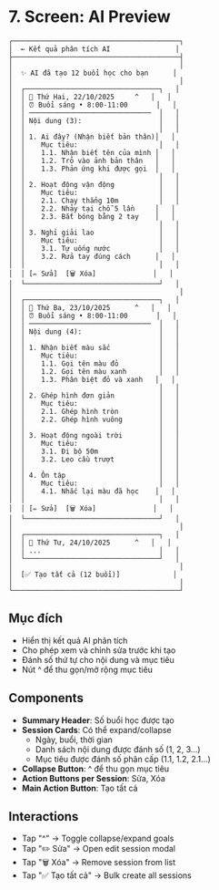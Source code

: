 # 7. Screen: AI Preview

```
┌─────────────────────────────────────────┐
│  ← Kết quả phân tích AI                │
├─────────────────────────────────────────┤
│                                         │
│  ✨ AI đã tạo 12 buổi học cho bạn      │
│                                         │
│  ┌─────────────────────────────────┐   │
│  │ 📅 Thứ Hai, 22/10/2025     ^   │   │
│  │ ⏰ Buổi sáng • 8:00-11:00       │   │
│  │ ──────────────────────────────  │   │
│  │ Nội dung (3):                   │   │
│  │                                 │   │
│  │ 1. Ai đây? (Nhận biết bản thân)│   │
│  │    Mục tiêu:                    │   │
│  │    1.1. Nhận biết tên của mình │   │
│  │    1.2. Trỏ vào ảnh bản thân   │   │
│  │    1.3. Phản ứng khi được gọi  │   │
│  │                                 │   │
│  │ 2. Hoạt động vận động           │   │
│  │    Mục tiêu:                    │   │
│  │    2.1. Chạy thẳng 10m          │   │
│  │    2.2. Nhảy tại chỗ 5 lần     │   │
│  │    2.3. Bắt bóng bằng 2 tay    │   │
│  │                                 │   │
│  │ 3. Nghỉ giải lao                │   │
│  │    Mục tiêu:                    │   │
│  │    3.1. Tự uống nước            │   │
│  │    3.2. Rửa tay đúng cách      │   │
│  │                                 │   │
│  │ [✏️ Sửa]  [🗑️ Xóa]              │   │
│  └─────────────────────────────────┘   │
│                                         │
│  ┌─────────────────────────────────┐   │
│  │ 📅 Thứ Ba, 23/10/2025      ^   │   │
│  │ ⏰ Buổi sáng • 8:00-11:00       │   │
│  │ ──────────────────────────────  │   │
│  │ Nội dung (4):                   │   │
│  │                                 │   │
│  │ 1. Nhận biết màu sắc            │   │
│  │    Mục tiêu:                    │   │
│  │    1.1. Gọi tên màu đỏ          │   │
│  │    1.2. Gọi tên màu xanh        │   │
│  │    1.3. Phân biệt đỏ và xanh   │   │
│  │                                 │   │
│  │ 2. Ghép hình đơn giản           │   │
│  │    Mục tiêu:                    │   │
│  │    2.1. Ghép hình tròn          │   │
│  │    2.2. Ghép hình vuông         │   │
│  │                                 │   │
│  │ 3. Hoạt động ngoài trời         │   │
│  │    Mục tiêu:                    │   │
│  │    3.1. Đi bộ 50m               │   │
│  │    3.2. Leo cầu trượt           │   │
│  │                                 │   │
│  │ 4. Ôn tập                       │   │
│  │    Mục tiêu:                    │   │
│  │    4.1. Nhắc lại màu đã học    │   │
│  │                                 │   │
│  │ [✏️ Sửa]  [🗑️ Xóa]              │   │
│  └─────────────────────────────────┘   │
│                                         │
│  ┌─────────────────────────────────┐   │
│  │ 📅 Thứ Tư, 24/10/2025      ^   │   │
│  │ ...                             │   │
│  └─────────────────────────────────┘   │
│                                         │
│  [✅ Tạo tất cả (12 buổi)]             │
│                                         │
└─────────────────────────────────────────┘
```

## Mục đích

- Hiển thị kết quả AI phân tích
- Cho phép xem và chỉnh sửa trước khi tạo
- Đánh số thứ tự cho nội dung và mục tiêu
- Nút ^ để thu gọn/mở rộng mục tiêu

## Components

- **Summary Header**: Số buổi học được tạo
- **Session Cards**: Có thể expand/collapse
  - Ngày, buổi, thời gian
  - Danh sách nội dung được đánh số (1, 2, 3...)
  - Mục tiêu được đánh số phân cấp (1.1, 1.2, 2.1...)
- **Collapse Button**: ^ để thu gọn mục tiêu
- **Action Buttons per Session**: Sửa, Xóa
- **Main Action Button**: Tạo tất cả

## Interactions

- Tap "^" → Toggle collapse/expand goals
- Tap "✏️ Sửa" → Open edit session modal
- Tap "🗑️ Xóa" → Remove session from list
- Tap "✅ Tạo tất cả" → Bulk create all sessions
